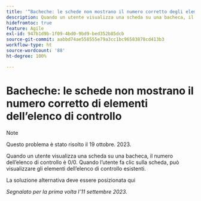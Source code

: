 ```yaml
---
title: '“Bacheche: le schede non mostrano il numero corretto degli elementi dell’elenco di controllo”'
description: Quando un utente visualizza una scheda su una bacheca, il numero dell’elenco di controllo è 0/0. Quando l’utente fa clic sulla scheda, può visualizzare gli elementi dell’elenco di controllo esistenti.
hidefromtoc: true
feature: Agile
exl-id: 947b1d9b-1f09-4bd0-9bd9-bed352b85dcb
source-git-commit: aabbd74ae558555e79a3cc1bc96583878cd413b3
workflow-type: ht
source-wordcount: '88'
ht-degree: 100%

---
```


# Bacheche: le schede non mostrano il numero corretto di elementi dell’elenco di controllo

>[!NOTE]
>
>Questo problema è stato risolto il 19 ottobre. 2023.

Quando un utente visualizza una scheda su una bacheca, il numero dell’elenco di controllo è 0/0. Quando l’utente fa clic sulla scheda, può visualizzare gli elementi dell’elenco di controllo esistenti.

La soluzione alternativa deve essere posizionata qui

_Segnalato per la prima volta l’11 settembre 2023._
